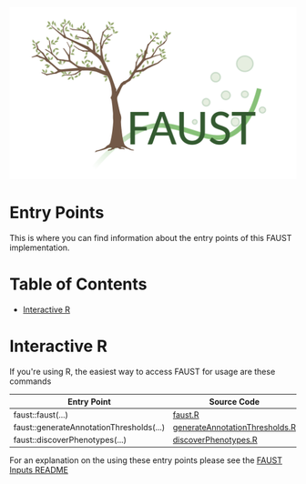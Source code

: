 ![faust_logo](documentation/images/logos/faust_logo.png)

# Entry Points

This is where you can find information about the entry points of this FAUST implementation.

# Table of Contents

<!-- START doctoc generated TOC please keep comment here to allow auto update -->
<!-- DON'T EDIT THIS SECTION, INSTEAD RE-RUN doctoc TO UPDATE -->

-   [Interactive R](#interactive-r)

<!-- END doctoc generated TOC please keep comment here to allow auto update -->

# Interactive R

If you're using R, the easiest way to access FAUST for usage are these commands

| Entry Point                              | Source Code                                                             |
| ---------------------------------------- | ----------------------------------------------------------------------- |
| faust::faust(...)                        | [faust.R](R/faust.R#L217)                                               |
| faust::generateAnnotationThresholds(...) | [generateAnnotationThresholds.R](R/generateAnnotationThresholds.R#L213) |
| faust::discoverPhenotypes(...)           | [discoverPhenotypes.R](R/discoverPhenotypes.R#L120)                     |

For an explanation on the using these entry points please see the [FAUST Inputs README](documentation/FAUST_INPUTS.md)
